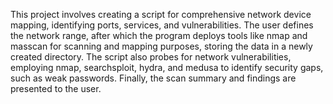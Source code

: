 This project involves creating a script for comprehensive network device mapping, identifying ports, services, and vulnerabilities.
The user defines the network range, after which the program deploys tools like nmap and masscan for scanning and mapping purposes, storing the data in a newly created directory.
The script also probes for network vulnerabilities, employing nmap, searchsploit, hydra, and medusa to identify security gaps, such as weak passwords.
Finally, the scan summary and findings are presented to the user.

